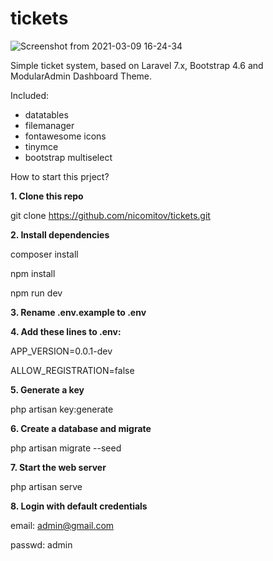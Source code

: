 # tickets

![Screenshot from 2021-03-09 16-24-34](https://user-images.githubusercontent.com/10790795/110485107-fa51b880-80f3-11eb-9610-3218914b4fa8.png)

Simple ticket system, based on Laravel 7.x, Bootstrap 4.6 and ModularAdmin Dashboard Theme.

Included:
- datatables
- filemanager
- fontawesome icons
- tinymce
- bootstrap multiselect

How to start this prject?

**1. Clone this repo**

git clone https://github.com/nicomitov/tickets.git

**2. Install dependencies**

composer install

npm install

npm run dev

**3. Rename .env.example to .env**

**4. Add these lines to .env:**

APP_VERSION=0.0.1-dev

ALLOW_REGISTRATION=false

**5. Generate a key**

php artisan key:generate

**6. Create a database and migrate**

php artisan migrate --seed

**7. Start the web server**

php artisan serve

**8. Login with default credentials**

email: admin@gmail.com

passwd: admin
